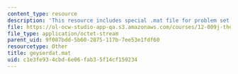 ```yaml
---
content_type: resource
description: 'This resource includes special .mat file for problem set 1. '
file: https://ol-ocw-studio-app-qa.s3.amazonaws.com/courses/12-009j-theoretical-environmental-analysis-spring-2015/c1e3fe934cbd6e06fab35f14cf159234_geyserdat.mat
file_type: application/octet-stream
parent_uid: 9f087bdd-5b60-2875-117b-7ee53e1fdf60
resourcetype: Other
title: geyserdat.mat
uid: c1e3fe93-4cbd-6e06-fab3-5f14cf159234
---
```

